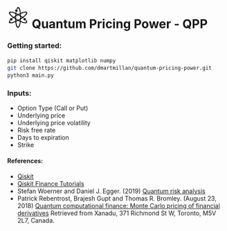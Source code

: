 # <img src="/images/atom.png" style="text-align: center;" width="50" height="50"> Quantum Pricing Power - QPP

### Getting started:
```bash
pip install qiskit matplotlib numpy
git clone https://github.com/dmartmillan/quantum-pricing-power.git
python3 main.py
```
### Inputs:
* Option Type (Call or Put)
* Underlying price
* Underlying price volatility
* Risk free rate
* Days to expiration
* Strike

#### References:
* [Qiskit](https://qiskit.org/)
* [Qiskit Finance Tutorials](https://nbviewer.jupyter.org/github/Qiskit/qiskit-tutorials/blob/master/qiskit/advanced/aqua/finance/index.ipynb)
* Stefan Woerner and Daniel J. Egger. (2019) [Quantum risk analysis](https://doi.org/10.1038/s41534-019-0130-6)
* Patrick Rebentrost, Brajesh Gupt and Thomas R. Bromley. (August 23, 2018) [Quantum computational finance: Monte Carlo pricing of financial derivatives](https://arxiv.org/abs/1805.00109) Retrieved from Xanadu, 371 Richmond St W, Toronto, M5V 2L7, Canada. 
